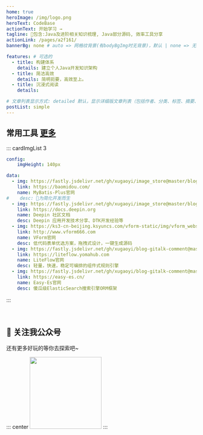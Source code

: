 ```yaml
---
home: true
heroImage: /img/logo.png
heroText: CodeBase
actionText: 开始学习 →
tagline: 🚀包含:Java及进阶相关知识梳理, Java部分源码, 效率工具分享 
actionLink: /pages/a2f161/
bannerBg: none # auto => 网格纹背景(有bodyBgImg时无背景)，默认 | none => 无 | '大图地址' | background: 自定义背景样式       提示：如发现文本颜色不适应你的背景时可以到palette.styl修改$bannerTextColor变量

features: # 可选的
  - title: 构建体系
    details: 建立个人Java开发知识架构
  - title: 简洁高效
    details: 简明扼要，高效至上。
  - title: 沉浸式阅读
    details: 

# 文章列表显示方式: detailed 默认，显示详细版文章列表（包括作者、分类、标签、摘要、分页等）| simple => 显示简约版文章列表（仅标题和日期）| none 不显示文章列表
postList: simple
---
```


## 常用工具 [更多](https://xustudyxu.github.io/img/01.png)
::: cardImgList 3
```yaml
config:
    imgHeight: 140px

data:
  - img: https://fastly.jsdelivr.net/gh/xugaoyi/image_store@master/blog/QQ20211215-144040.hgt2875r2zc.webp
    link: https://baomidou.com/
    name: MyBatis-Plus官网
#    desc: 🚀为简化开发而生
  - img: https://fastly.jsdelivr.net/gh/xugaoyi/image_store@master/blog/QQ20210729-235804@2x.75e9lfd65t40.png
    link: https://docs.deepin.org
    name: Deepin 社区文档
    desc: Deepin 应用开发技术分享、DTK开发经验等
  - img: https://ks3-cn-beijing.ksyuncs.com/vform-static/img/vform_website.png
    link: http://www.vform666.com
    name: VForm官网
    desc: 低代码表单优选方案，拖拽式设计，一键生成源码
  - img: https://fastly.jsdelivr.net/gh/xugaoyi/blog-gitalk-comment@master/img/xxx.7feub7n1y0g0.png
    link: https://liteflow.yomahub.com
    name: LiteFlow官网
    desc: 轻量，快速，稳定可编排的组件式规则引擎
  - img: https://fastly.jsdelivr.net/gh/xugaoyi/blog-gitalk-comment@master/img/176866696-743faf44-4afd-4c12-9728-f982ea885836.2205nb3vf5mo.webp
    link: https://easy-es.cn/
    name: Easy-Es官网
    desc: 傻瓜级ElasticSearch搜索引擎ORM框架
 ```
:::

<br/>


## 💎 关注我公众号
还有更多好玩的等你去探索吧~

::: center
<img src="https://fastly.jsdelivr.net/gh/xugaoyi/image_store@master/blog/qrcode.zdqv9mlfc0g.jpg"  style="width:190px;" />
:::

<br/>


